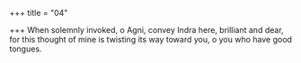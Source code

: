 +++
title = "04"

+++
When solemnly invoked, o Agni, convey Indra here, brilliant and dear, for this thought of mine is twisting its way toward you, o you who have  good tongues.